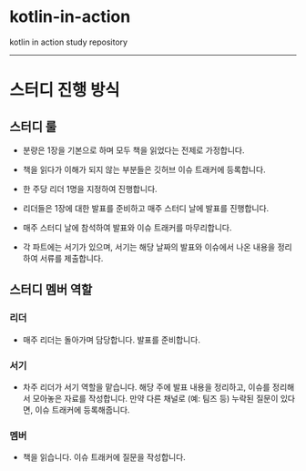 # kotlin-in-action
kotlin in action study repository

 

---

# 스터디 진행 방식

## 스터디 룰

- 분량은 1장을 기본으로 하며 모두 책을 읽었다는 전제로 가정합니다.
    
- 책을 읽다가 이해가 되지 않는 부분들은 깃허브 이슈 트래커에 등록합니다.
    
- 한 주당 리더 1명을 지정하여 진행합니다.
    
- 리더들은 1장에 대한 발표를 준비하고 매주 스터디 날에 발표를 진행합니다.
    
- 매주 스터디 날에 참석하여 발표와 이슈 트래커를 마무리합니다.
    
- 각 파트에는 서기가 있으며, 서기는 해당 날짜의 발표와 이슈에서 나온 내용을 정리하여 서류를 제출합니다.
    

## 스터디 멤버 역할

### 리더

- 매주 리더는 돌아가며 담당합니다. 발표를 준비합니다.
    
### 서기

- 차주 리더가 서기 역할을 맡습니다. 해당 주에 발표 내용을 정리하고, 이슈를 정리해서 모아놓은 자료를 작성합니다. 만약 다른 채널로 (예: 팀즈 등) 누락된 질문이 있다면, 이슈 트래커에 등록해줍니다.

### 멤버

- 책을 읽습니다. 이슈 트래커에 질문을 작성합니다.
